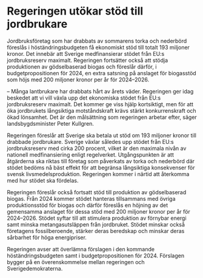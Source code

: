 # Regeringen utökar stöd till jordbrukare

Jordbruksföretag som har drabbats av sommarens torka och nederbörd föreslås i höständringsbudgeten få ekonomiskt stöd till totalt 193 miljoner kronor. Det innebär att Sverige medfinansierar stödet från EU:s jordbruksreserv maximalt. Regeringen fortsätter också att stödja produktionen av gödselbaserad biogas och föreslår därför, i budgetpropositionen för 2024, en extra satsning på anslaget för biogasstöd som höjs med 200 miljoner kronor per år för 2024–2026.

– Många lantbrukare har drabbats hårt av årets väder. Regeringen ger idag beskedet att vi vill växla upp det ekonomiska stödet från EU:s jordbruksreserv maximalt. Det kommer ge viss hjälp kortsiktigt, men för att öka jordbrukets långsiktiga motståndskraft krävs stärkt konkurrenskraft och ökad lönsamhet. Det är den målsättning som regeringen arbetar efter, säger landsbygdsminister Peter Kullgren.

Regeringen föreslår att Sverige ska betala ut stöd om 193 miljoner kronor till drabbade jordbrukare. Sverige växlar således upp stödet från EU:s jordbruksreserv med cirka 200 procent, vilket är den maximala nivån av nationell medfinansiering enligt regelverket. Utgångspunkten är att åtgärderna ska riktas till företag som påverkats av torka och nederbörd där stödet bedöms nå bäst effekt för att begränsa långsiktiga konsekvenser för svensk livsmedelsproduktion. Regeringen kommer i närtid att återkomma med hur stödet ska fördelas.

Regeringen föreslår också fortsatt stöd till produktion av gödselbaserad biogas. Från 2024 kommer stödet hanteras tillsammans med övriga produktionsstöd för biogas och därför föreslås en höjning av det gemensamma anslaget för dessa stöd med 200 miljoner kronor per år för 2024–2026. Stödet syftar till att stimulera produktion av förnybar energi samt minska metangasutsläppen från jordbruket. Stödet minskar också företagens fossilberoende, stärker deras beredskap och minskar deras sårbarhet för höga energipriser.

Regeringen avser att överlämna förslagen i den kommande höständringsbudgeten samt i budgetpropositionen för 2024. Förslagen bygger på en överenskommelse mellan regeringen och Sverigedemokraterna.
